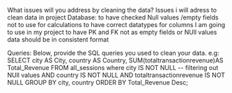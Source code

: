What issues will you address by cleaning the data?
Issues i will adress to clean data in project Database:
to have checked Null values /empty fields not to use for calculations
to have correct datatypes for columns I am going to use in my project
to have PK and FK not as empty fields or NUll values
data should be in consistent format

Queries:
Below, provide the SQL queries you used to clean your data.
e.g: SELECT
    city AS City,
    country AS Country,
    SUM(totaltransactionrevenue)AS Total_Revenue
FROM
    all_sessions
	  where   city IS NOT NULL  -- filtering out NUll values 
    AND country IS NOT NULL
    AND totaltransactionrevenue IS NOT NULL
GROUP BY
    city, country
ORDER BY
    Total_Revenue Desc;
